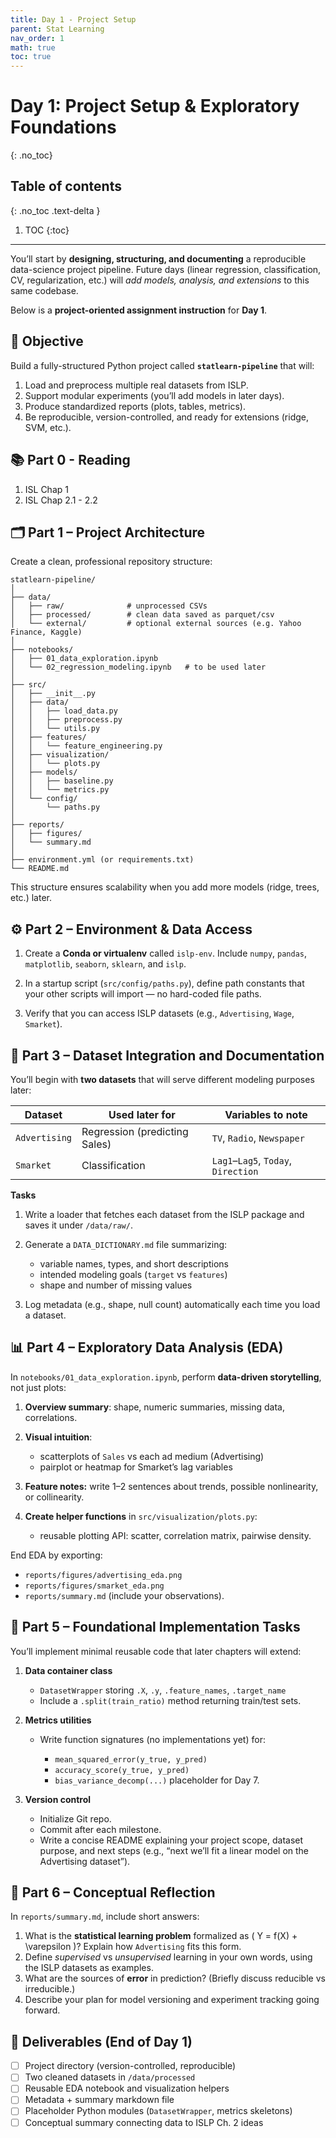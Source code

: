 ```yaml
---
title: Day 1 - Project Setup
parent: Stat Learning
nav_order: 1
math: true
toc: true
---
```


# Day 1: Project Setup & Exploratory Foundations
{: .no_toc}

## Table of contents
{: .no_toc .text-delta }

1. TOC
{:toc}

---

You’ll start by **designing, structuring, and documenting** a reproducible data-science project pipeline.
Future days (linear regression, classification, CV, regularization, etc.) will *add models, analysis, and extensions* to this same codebase.

Below is a **project-oriented assignment instruction** for **Day 1**.

## 🎯 Objective

Build a fully-structured Python project called **`statlearn-pipeline`** that will:

1. Load and preprocess multiple real datasets from ISLP.
2. Support modular experiments (you’ll add models in later days).
3. Produce standardized reports (plots, tables, metrics).
4. Be reproducible, version-controlled, and ready for extensions (ridge, SVM, etc.).

## 📚 Part 0 - Reading

1. ISL Chap 1
2. ISL Chap 2.1 - 2.2

## 🗂️ Part 1 – Project Architecture

Create a clean, professional repository structure:

```
statlearn-pipeline/
│
├── data/
│   ├── raw/              # unprocessed CSVs
│   ├── processed/        # clean data saved as parquet/csv
│   └── external/         # optional external sources (e.g. Yahoo Finance, Kaggle)
│
├── notebooks/
│   ├── 01_data_exploration.ipynb
│   └── 02_regression_modeling.ipynb   # to be used later
│
├── src/
│   ├── __init__.py
│   ├── data/
│   │   ├── load_data.py
│   │   ├── preprocess.py
│   │   └── utils.py
│   ├── features/
│   │   └── feature_engineering.py
│   ├── visualization/
│   │   └── plots.py
│   ├── models/
│   │   ├── baseline.py
│   │   └── metrics.py
│   └── config/
│       └── paths.py
│
├── reports/
│   ├── figures/
│   └── summary.md
│
├── environment.yml (or requirements.txt)
└── README.md
```

This structure ensures scalability when you add more models (ridge, trees, etc.) later.

## ⚙️ Part 2 – Environment & Data Access

1. Create a **Conda or virtualenv** called `islp-env`.
   Include `numpy`, `pandas`, `matplotlib`, `seaborn`, `sklearn`, and `islp`.

2. In a startup script (`src/config/paths.py`), define path constants that your other scripts will import — no hard-coded file paths.

3. Verify that you can access ISLP datasets (e.g., `Advertising`, `Wage`, `Smarket`).

## 🧩 Part 3 – Dataset Integration and Documentation

You’ll begin with **two datasets** that will serve different modeling purposes later:

| Dataset       | Used later for                | Variables to note                   |
| ------------- | ----------------------------- | ----------------------------------- |
| `Advertising` | Regression (predicting Sales) | `TV`, `Radio`, `Newspaper`          |
| `Smarket`     | Classification                | `Lag1`–`Lag5`, `Today`, `Direction` |

**Tasks**

1. Write a loader that fetches each dataset from the ISLP package and saves it under `/data/raw/`.
2. Generate a `DATA_DICTIONARY.md` file summarizing:

   * variable names, types, and short descriptions
   * intended modeling goals (`target` vs `features`)
   * shape and number of missing values
3. Log metadata (e.g., shape, null count) automatically each time you load a dataset.

## 📊 Part 4 – Exploratory Data Analysis (EDA)

In `notebooks/01_data_exploration.ipynb`, perform **data-driven storytelling**, not just plots:

1. **Overview summary**: shape, numeric summaries, missing data, correlations.
2. **Visual intuition**:

   * scatterplots of `Sales` vs each ad medium (Advertising)
   * pairplot or heatmap for Smarket’s lag variables
3. **Feature notes:** write 1–2 sentences about trends, possible nonlinearity, or collinearity.
4. **Create helper functions** in `src/visualization/plots.py`:

   * reusable plotting API: scatter, correlation matrix, pairwise density.

End EDA by exporting:

* `reports/figures/advertising_eda.png`
* `reports/figures/smarket_eda.png`
* `reports/summary.md` (include your observations).

## 🧮 Part 5 – Foundational Implementation Tasks

You’ll implement minimal reusable code that later chapters will extend:

1. **Data container class**

   * `DatasetWrapper` storing `.X`, `.y`, `.feature_names`, `.target_name`
   * Include a `.split(train_ratio)` method returning train/test sets.

2. **Metrics utilities**

   * Write function signatures (no implementations yet) for:

     * `mean_squared_error(y_true, y_pred)`
     * `accuracy_score(y_true, y_pred)`
     * `bias_variance_decomp(...)` placeholder for Day 7.

3. **Version control**

   * Initialize Git repo.
   * Commit after each milestone.
   * Write a concise README explaining your project scope, dataset purpose, and next steps (e.g., “next we’ll fit a linear model on the Advertising dataset”).

## 🧠 Part 6 – Conceptual Reflection

In `reports/summary.md`, include short answers:

1. What is the **statistical learning problem** formalized as ( Y = f(X) + \varepsilon )?
   Explain how `Advertising` fits this form.
2. Define *supervised* vs *unsupervised* learning in your own words, using the ISLP datasets as examples.
3. What are the sources of **error** in prediction? (Briefly discuss reducible vs irreducible.)
4. Describe your plan for model versioning and experiment tracking going forward.

## 🧱 Deliverables (End of Day 1)

* [ ] Project directory (version-controlled, reproducible)
* [ ] Two cleaned datasets in `/data/processed`
* [ ] Reusable EDA notebook and visualization helpers
* [ ] Metadata + summary markdown file
* [ ] Placeholder Python modules (`DatasetWrapper`, metrics skeletons)
* [ ] Conceptual summary connecting data to ISLP Ch. 2 ideas